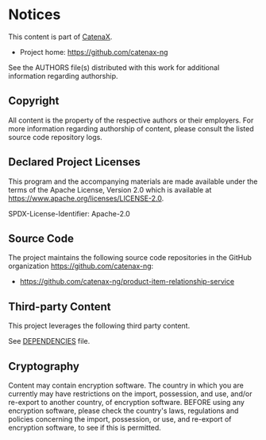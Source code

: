 # Notices

This content is part of [CatenaX](https://catena-x.net).

* Project home: https://github.com/catenax-ng

See the AUTHORS file(s) distributed with this work for additional information regarding authorship.

## Copyright

All content is the property of the respective authors or their employers. For
more information regarding authorship of content, please consult the listed
source code repository logs.

## Declared Project Licenses

This program and the accompanying materials are made available under the terms
of the Apache License, Version 2.0 which is available at
https://www.apache.org/licenses/LICENSE-2.0.

SPDX-License-Identifier: Apache-2.0

## Source Code

The project maintains the following source code repositories
in the GitHub organization https://github.com/catenax-ng:

* https://github.com/catenax-ng/product-item-relationship-service


## Third-party Content

This project leverages the following third party content.

See [DEPENDENCIES](https://github.com/catenax-ng/product-item-relationship-service/blob/main/DEPENDENCIES) file.

## Cryptography

Content may contain encryption software. The country in which you are currently
may have restrictions on the import, possession, and use, and/or re-export to
another country, of encryption software. BEFORE using any encryption software,
please check the country's laws, regulations and policies concerning the import,
possession, or use, and re-export of encryption software, to see if this is
permitted.
